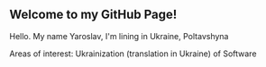 <h2>Welcome to my GitHub Page!</h2>
<p>Hello. My name Yaroslav, I'm lining in Ukraine, Poltavshyna</p>
<p>Areas of interest: Ukrainization (translation in Ukraine) of Software</p>
